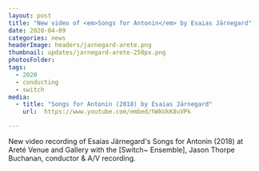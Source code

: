 ```yaml
---
layout: post
title: "New video of <em>Songs for Antonin</em> by Esaias Järnegard"
date: 2020-04-09
categories: news
headerImage: headers/jarnegard-arete.png
thumbnail: updates/jarnegard-arete-250px.png
photosFolder:
tags:
  - 2020
  - conducting
  - switch
media:
  - title: "Songs for Antonin (2018) by Esaias Järnegard"
    url:  https://www.youtube.com/embed/hWkUkK8uVPk

---
```

New video recording of Esaias Järnegard's Songs for Antonin (2018) at Areté Venue and Gallery with the [Switch~ Ensemble], Jason Thorpe Buchanan, conductor & A/V recording.
